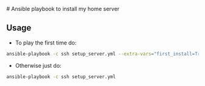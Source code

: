 # Ansible playbook to install my home server

## Usage

* To play the first time do:
```bash
ansible-playbook -c ssh setup_server.yml --extra-vars="first_install=True"
```
* Otherwise just do:
```bash
ansible-playbook -c ssh setup_server.yml
```


